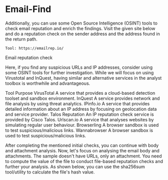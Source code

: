 # Email-Find


Additionally, you can use some Open Source Intelligence (OSINT) tools to check email reputation and enrich the findings. Visit the given site below and do a reputation check on the sender address and the address found in the return path.


    Tool: https://emailrep.io/

Email reputation check


Here, if you find any suspicious URLs and IP addresses, consider using some OSINT tools for further investigation. While we will focus on using Virustotal and InQuest, having similar and alternative services in the analyst toolbox is worthwhile and advantageous.


Tool	Purpose
VirusTotal
	A service that provides a cloud-based detection toolset and sandbox environment.
InQuest
	A service provides network and file analysis by using threat analytics.
IPinfo.io
	A service that provides detailed information about an IP address by focusing on geolocation data and service provider.
Talos Reputation
	An IP reputation check service is provided by Cisco Talos.
Urlscan.io
	A service that analyses websites by simulating regular user behaviour.
Browserling
	A browser sandbox is used to test suspicious/malicious links.
Wannabrowser
	A browser sandbox is used to test suspicious/malicious links.

After completing the mentioned initial checks, you can continue with body and attachment analysis. Now, let's focus on analysing the email body and attachments. The sample doesn't have URLs, only an attachment. You need to compute the value of the file to conduct file-based reputation checks and further your analysis. As shown below, you can use the sha256sum tool/utility to calculate the file's hash value.

